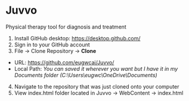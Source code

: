 # Juvvo
Physical therapy tool for diagnosis and treatment

1. Install GitHub desktop: https://desktop.github.com/
2. Sign in to your GitHub account
3. File -> Clone Repository -> **Clone**
  * URL: https://github.com/eugwcai/Juvvo/
  * Local Path: *You can saved it wherever you want but I have it in my Documents folder (C:\Users\eugwc\OneDrive\Documents)*
4. Navigate to the repository that was just cloned onto your computer
5. View index.html folder located in Juvvo -> WebContent -> index.html

